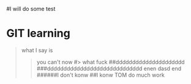 #I will do some test
# GIT learning 
> what I say is
>> you can't now
#> what fuck
##ddddddddddddddddddddd
###ddddddddddddddddddddddddddddd
    enen
    dasd
    end
######I don't konw
##I konw
TOM do much work
